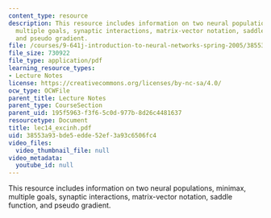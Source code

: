 ```yaml
---
content_type: resource
description: This resource includes information on two neural populations, minimax,
  multiple goals, synaptic interactions, matrix-vector notation, saddle function,
  and pseudo gradient.
file: /courses/9-641j-introduction-to-neural-networks-spring-2005/38553a93bde5edde52ef3a93c6506fc4_lec14_excinh.pdf
file_size: 730922
file_type: application/pdf
learning_resource_types:
- Lecture Notes
license: https://creativecommons.org/licenses/by-nc-sa/4.0/
ocw_type: OCWFile
parent_title: Lecture Notes
parent_type: CourseSection
parent_uid: 195f5963-f3f6-5c0d-977b-8d26c4481637
resourcetype: Document
title: lec14_excinh.pdf
uid: 38553a93-bde5-edde-52ef-3a93c6506fc4
video_files:
  video_thumbnail_file: null
video_metadata:
  youtube_id: null
---
```

This resource includes information on two neural populations, minimax, multiple goals, synaptic interactions, matrix-vector notation, saddle function, and pseudo gradient.